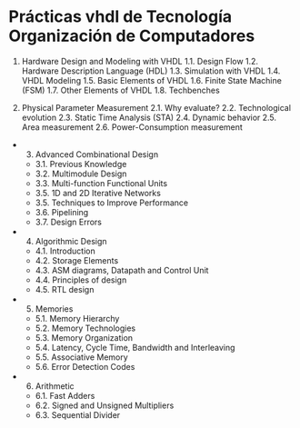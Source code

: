 # Prácticas vhdl de Tecnología Organización de Computadores

1. Hardware Design and Modeling with VHDL
   1.1. Design Flow
   1.2. Hardware Description Language (HDL)
   1.3. Simulation with VHDL
   1.4. VHDL Modeling
   1.5. Basic Elements of VHDL
   1.6. Finite State Machine (FSM)
   1.7. Other Elements of VHDL
   1.8. Techbenches

2. Physical Parameter Measurement
   2.1. Why evaluate?
   2.2. Technological evolution
   2.3. Static Time Analysis (STA)
   2.4. Dynamic behavior
   2.5. Area measurement
   2.6. Power-Consumption measurement

- 3. Advanced Combinational Design
   - 3.1. Previous Knowledge
   - 3.2. Multimodule Design
   - 3.3. Multi-function Functional Units
   - 3.5. 1D and 2D Iterative Networks
   - 3.5. Techniques to Improve Performance
   - 3.6. Pipelining
   - 3.7. Design Errors

- 4. Algorithmic Design
   - 4.1. Introduction
   - 4.2. Storage Elements
   - 4.3. ASM diagrams, Datapath and Control Unit
   - 4.4. Principles of design
   - 4.5. RTL design

- 5. Memories
   - 5.1. Memory Hierarchy
   - 5.2. Memory Technologies
   - 5.3. Memory Organization
   - 5.4. Latency, Cycle Time, Bandwidth and Interleaving
   - 5.5. Associative Memory
   - 5.6. Error Detection Codes

- 6. Arithmetic
   - 6.1. Fast Adders
   - 6.2. Signed and Unsigned Multipliers
   - 6.3. Sequential Divider
